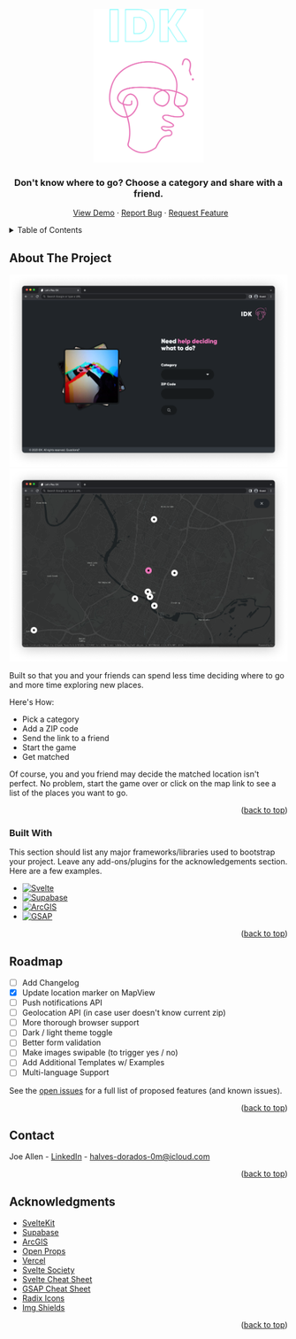 <!-- PROJECT LOGO -->
<br />
<div align="center">
  <a href="https://idk-five.vercel.app/">
    <img src="static/img/logo-lockup.png" alt="Logo" width="200" height="278.082192">
  </a>

  <h3 align="center">Don't know where to go? Choose a category and share with a friend.</h3>

  <p align="center">
		&nbsp;
    <a href="https://idk-five.vercel.app/">View Demo</a>
    ·
    <a href="https://github.com/joe-allen/idk/issues">Report Bug</a>
    ·
    <a href="https://github.com/joe-allen/idk/issues">Request Feature</a>
  </p>
</div>



<!-- TABLE OF CONTENTS -->
<details>
  <summary>Table of Contents</summary>
  <ol>
    <li>
      <a href="#about-the-project">About The Project</a>
      <ul>
        <li><a href="#built-with">Built With</a></li>
      </ul>
    </li>
    <li><a href="#roadmap">Roadmap</a></li>
    <li><a href="#contact">Contact</a></li>
    <li><a href="#acknowledgments">Acknowledgments</a></li>
  </ol>
</details>



<!-- ABOUT THE PROJECT -->
## About The Project

[![Product Name Screen Shot Home][product-screenshot-1]](https://idk-five.vercel.app/)
[![Product Name Screen Shot Map][product-screenshot-2]](https://idk-five.vercel.app/)

Built so that you and your friends can spend less time deciding where to go and more time exploring new places.

Here's How:
* Pick a category
* Add a ZIP code
* Send the link to a friend
* Start the game
* Get matched

Of course, you and you friend may decide the matched location isn't perfect. No problem, start the game over or click on the map link to see a list of the places you want to go.

<p align="right">(<a href="#readme-top">back to top</a>)</p>



### Built With

This section should list any major frameworks/libraries used to bootstrap your project. Leave any add-ons/plugins for the acknowledgements section. Here are a few examples.

* [![Svelte][Svelte.dev]][Svelte-url]
* [![Supabase][Supabase.com]][Supabase-url]
* [![ArcGIS][ArcGIS.com]][ArcGIS-url]
* [![GSAP][GSAP.com]][GSAP-url]

<p align="right">(<a href="#readme-top">back to top</a>)</p>


<!-- ROADMAP -->
## Roadmap

- [ ] Add Changelog
- [x] Update location marker on MapView
- [ ] Push notifications API
- [ ] Geolocation API (in case user doesn't know current zip)
- [ ] More thorough browser support
- [ ] Dark / light theme toggle
- [ ] Better form validation
- [ ] Make images swipable (to trigger yes / no)
- [ ] Add Additional Templates w/ Examples
- [ ] Multi-language Support

See the [open issues](https://github.com/joe-allen/idk/issues) for a full list of proposed features (and known issues).

<p align="right">(<a href="#readme-top">back to top</a>)</p>



<!-- CONTACT -->
## Contact

Joe Allen - [LinkedIn](https://www.linkedin.com/in/hey-joe/) - halves-dorados-0m@icloud.com

<p align="right">(<a href="#readme-top">back to top</a>)</p>



<!-- ACKNOWLEDGMENTS -->
## Acknowledgments

* [SvelteKit](https://kit.svelte.dev/)
* [Supabase](https://supabase.com/)
* [ArcGIS](https://developers.arcgis.com/)
* [Open Props](https://open-props.style/#media-queries)
* [Vercel](https://vercel.com/)
* [Svelte Society](https://sveltesociety.dev/)
* [Svelte Cheat Sheet](https://sveltesociety.dev/cheatsheet)
* [GSAP Cheat Sheet](https://greensock.com/cheatsheet/)
* [Radix Icons](https://icons.radix-ui.com/)
* [Img Shields](https://shields.io)


<p align="right">(<a href="#readme-top">back to top</a>)</p>



<!-- MARKDOWN LINKS & IMAGES -->
[product-screenshot-1]: static/img/home.png
[product-screenshot-2]: static/img/map.png
[Svelte.dev]: https://img.shields.io/badge/Svelte-4A4A55?style=for-the-badge&logo=svelte&logoColor=FF3E00
[Svelte-url]: https://svelte.dev/
[Supabase.com]: https://img.shields.io/badge/Supabase-3fcf8e?style=for-the-badge&logo=supabase&logoColor=FF3E00
[Supabase-url]: https://supabase.com/
[ArcGIS.com]: https://img.shields.io/badge/ArcGIS-6d29cc?style=for-the-badge&logo=arcgis
[ArcGIS-url]: https://developers.arcgis.com/
[GSAP.com]: https://img.shields.io/badge/GSAP-000?style=for-the-badge&logo=greensock
[GSAP-url]: https://greensock.com/

